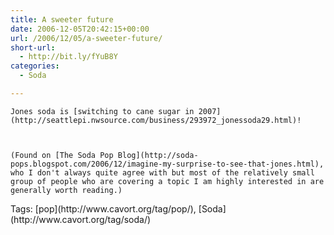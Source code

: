 ```yaml
---
title: A sweeter future
date: 2006-12-05T20:42:15+00:00
url: /2006/12/05/a-sweeter-future/
short-url:
  - http://bit.ly/fYuB8Y
categories:
  - Soda

---
```

<div class='microid-mailto+http:sha1:b8dbe90e3d7bcfec1e5d5e0f61d6c33912e7208e'>
  
    Jones soda is [switching to cane sugar in 2007](http://seattlepi.nwsource.com/business/293972_jonessoda29.html)!
  
  
  
    (Found on [The Soda Pop Blog](http://soda-pops.blogspot.com/2006/12/imagine-my-surprise-to-see-that-jones.html), who I don't always quite agree with but most of the relatively small group of people who are covering a topic I am highly interested in are generally worth reading.)
  
</div>

<div class="st-post-tags">
  Tags: [pop](http://www.cavort.org/tag/pop/), [Soda](http://www.cavort.org/tag/soda/)<br />
</div>